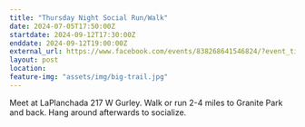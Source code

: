 ```yaml
---
title: "Thursday Night Social Run/Walk"
date: 2024-07-05T17:50:00Z
startdate: 2024-09-12T17:30:00Z
enddate: 2024-09-12T19:00:00Z
external_url: https://www.facebook.com/events/838268641546824/?event_time_id=838268678213487
layout: post
location: 
feature-img: "assets/img/big-trail.jpg"
---
```


Meet at LaPlanchada 217 W Gurley. Walk or run 2-4 miles to Granite Park and back. Hang around afterwards to socialize. <br>
  <br>
  
